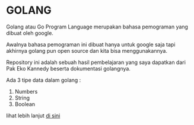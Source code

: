 # GOLANG

Golang atau Go Program Language merupakan bahasa pemograman yang dibuat oleh google.

Awalnya bahasa pemograman ini dibuat hanya untuk google saja tapi akhirnya golang pun open source dan kita bisa menggunakannya.

Repository ini adalah sebuah hasil pembelajaran yang saya dapatkan dari Pak Eko Kannedy beserta dokumentasi golangnya.

Ada 3 tipe data dalam golang :

1. Numbers
2. String
3. Boolean

lihat lebih lanjut [di sini](https://github.com/YadBro/belajar-golang/blob/2.-Tipe-Data/data-type/keterangan.txt)
